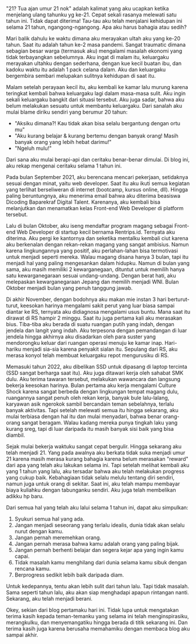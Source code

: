 "21? Tua ajan umur 21 nok" adalah kalimat yang aku ucapkan ketika menjelang ulang tahunku yg ke-21. Cepat sekali rasanya melewati satu tahun ini. Tidak dapat diterima! Tau-tau aku telah menjalani kehidupan ini selama 21 tahun, ngangong-ngangong. Apa aku harus bahagia atau sedih?

Mari balik dahulu ke waktu dimana aku merayakan ultah aku yang ke-20 tahun. Saat itu adalah tahun ke-2 masa pandemi. Sangat traumatic dimana sebagian besar warga (termasuk aku) mengalami masalah ekonomi yang tidak terbayangkan sebelumnya. Aku ingat di malam itu, keluargaku merayakan ultahku dengan sederhana, dengan kue kecil buatan ibu, dan kadoku waktu itu adalah 1 pack celana dalam. Aku dan keluargaku bergembira sembari melupakan sulitnya kehidupan di saat itu.

Malam setelah perayaan kecil itu, aku kembali ke kamar lalu murung karena teringkat kembali bahwa keluargaku lagi dalam masa-masa sulit. Aku ingin sekali keluargaku bangkit dari situasi tersebut. Aku juga sadar, bahwa aku belum melakukan sesuatu untuk membantu keluargaku. Dari sanalah aku mulai blame diriku sendiri yang berumur 20 tahun:

- "Aksiku dimana?! Kau tidak akan bisa selalu bergantung dengan ortu mu"
- "Aku kurang belajar & kurang bertemu dengan banyak orang! Masih banyak orang yang lebih hebat darimu!"
- "Ngeluh mulu!"

Dari sana aku mulai berapi-api dan ceritaku benar-benar dimulai. Di blog ini, aku rekap mengenai ceritaku selama 1 tahun ini.

Pada bulan September 2021, aku berencana mencari pekerjaan, setidaknya sesuai dengan minat, yaitu web developer. Saat itu aku ikuti semua kegiatan yang terlihat berseliweran di internet (bootcamp, kursus online, dll). Hingga paling beruntungnya, aku menerima email bahwa aku diterima beasiswa Dicoding Baparekraf Digital Talent. Karenanya, aku kembali bisa melanjutkan dan menamatkan kelas Front-end Web Developer di platform tersebut.

Lalu di bulan Oktober, aku iseng mendaftar program magang sebagai Front-end Web Developer di startup kecil bernama Rentrips.id. Ternyata aku diterima. Aku pergi ke kantornya dan seketika mentalku kembali ciut karena aku berkenalan dengan rekan-rekan magang yang sangat ambisius. Namun karena lingkungannya yang positif, aku perlahan-lahan bisa termotivasi untuk menjadi seperti mereka. Walau magang disana hanya 3 bulan, tapi itu menjadi hal yang paling mengesankan dalam hidupku. Namun di bulan yang sama, aku masih memiliki 2 kewarganegaan, dituntut untuk memilih hanya satu kewarganegaraan sesuai undang-undang. Dengan berat hati, aku melepaskan kewarganegaraan Jepang dan memilih menjadi WNI. Bulan Oktober menjadi bulan yang penuh tanggung jawab.

Di akhir November, dengan bodohnya aku makan mie instan 3 hari berturut-turut, keesokan harinya mengalami sakit perut yang luar biasa sampai diantar ke RS, ternyata aku didiagnosa mengalami usus buntu. Mana saat itu dirawat di RS hampir 2 minggu. Saat itu juga pertama kali aku merasakan bius. Tiba-tiba aku berada di suatu ruangan putih yang indah, dengan jendela dan langit yang indah. Aku terpesona dengan pemandangan di luar jendela hingga akhirnya aku disadarkan oleh para suster yang mendorongku keluar dari ruangan operasi menuju ke kamar inap. Hari-hariku menjadi sia-sia karena penyakit sialan itu. Sepulang dari RS, aku merasa konyol telah membuat keluargaku repot mengurusiku di RS.

Memasuki tahun 2022, aku dibelikan SSD untuk dipasang di laptop tercinta (SSD sangat berharga saat itu). Aku juga ditawari kerja oleh sahabat SMK dulu. Aku terima tawaran tersebut, melakukan wawancara dan langsung bekerja keesokan harinya. Bulan pertama aku kerja mengalami Culture Shock karena sangat berbeda dengan lingkungan tempat magang dulu, ruangannya sangat penuh oleh rekan kerja, banyak bule lalu-lalang, karyawan asik ngerokok sambil bercandain teman sebelahnya, terlalu banyak aktivitas. Tapi setelah melewati semua itu hingga sekarang, aku mulai terbiasa dengan hal itu dan mulai menyadari, bahwa benar orang-orang sangat beragam. Walau kadang mereka punya tingkah laku yang kurang sreg, tapi di luar daripada itu masih banyak sisi baik yang bisa diambil.

Sejak mulai bekerja waktuku sangat cepat bergulir. Hingga sekarang aku telah menjadi 21. Yang pada awalnya aku berkata tidak suka menjadi umur 21 karena masih merasa kurang bahagia karena belum merasakan "reward" dari apa yang telah aku lakukan selama ini. Tapi setelah melihat kembali aku yang 1 tahun yang lalu, aku tersadar bahwa aku telah melakukan progress yang cukup baik. Kebahagiaan tidak selalu melulu tentang diri sendiri, namun juga untuk orang di sekitar. Saat ini, aku telah mampu membayar biaya kuliahku dengan tabunganku sendiri. Aku juga telah membelikan adikku hp baru.

Dari semua hal yang telah aku lalui selama 1 tahun ini, dapat aku simpulkan:

1. Syukuri semua hal yang ada.
2. Jangan menjadi seseorang yang terlalu idealis, dunia tidak akan selalu nurut dengan kamu.
3. Jangan pernah meremehkan orang.
4. Jangan pernah merasa bahwa kamu adalah orang yang paling bijak.
5. Jangan pernah berhenti belajar dan segera kejar apa yang ingin kamu capai.
6. Tidak masalah kamu menghilang dari dunia selama kamu sibuk dengan rencana kamu.
7. Berprogress sedikit lebih baik daripada diam.

Untuk kedepannya, tentu akan lebih sulit dari tahun lalu. Tapi tidak masalah. Sama seperti tahun lalu, aku akan siap menghadapi apapun rintangan nanti. Sekarang, aku telah menjadi berani.

Okey, sekian dari blog pertamaku hari ini. Tidak lupa untuk mengatakan terima kasih kepada teman-temanku yang selama ini telah menginspirasiku, merangkulku, dan menyemangatiku hingga berada di titik sekarang ini. Dan terima kasih juga karena berusaha memahamiku dengan membaca blog aku sampai akhir.
